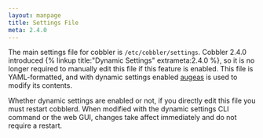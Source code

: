 ```yaml
---
layout: manpage
title: Settings File
meta: 2.4.0
---
```


The main settings file for cobbler is `/etc/cobbler/settings`. Cobbler 2.4.0 introduced {% linkup title:"Dynamic Settings" extrameta:2.4.0 %}, so it is no longer required to manually edit this file if this feature is enabled. This file is YAML-formatted, and with dynamic settings enabled <a href="http://augeas.net/" target="_blank">augeas</a> is used to modify its contents.

Whether dynamic settings are enabled or not, if you directly edit this file you must restart cobblerd. When modified with the dynamic settings CLI command or the web GUI, changes take affect immediately and do not require a restart.
